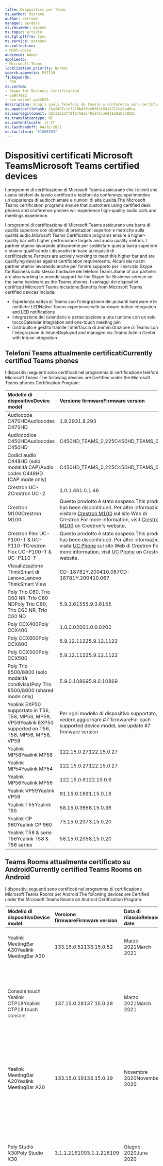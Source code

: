 ```yaml
---
title: Dispositivi per Teams
ms.author: dstrome
author: dstrome
manager: serdars
ms.reviewer: divank
ms.topic: article
ms.tgt.pltfrm: lync
ms.service: msteams
ms.collection:
- M365-voice
audience: Admin
appliesto:
- Microsoft Teams
localization_priority: Normal
search.appverid: MET150
f1.keywords:
- CSH
ms.custom:
- Skype for Business Certification
- dn947482
- seo-marvel-apr2020
description: Scopri quali telefoni da tavolo e conferenza sono certificati per Microsoft Teams per produrre i risultati migliori.
ms.openlocfilehash: 16e2487c1c7279b470e4938245513727ca2ad0ca
ms.sourcegitcommit: 50111653f72f6758a3491a4dc3e91160ab75022c
ms.translationtype: MT
ms.contentlocale: it-IT
ms.lasthandoff: 04/02/2021
ms.locfileid: "51506703"
---
```

# <a name="microsoft-teams-certified-devices"></a><span data-ttu-id="5ce24-103">Dispositivi certificati Microsoft Teams</span><span class="sxs-lookup"><span data-stu-id="5ce24-103">Microsoft Teams certified devices</span></span>

<span data-ttu-id="5ce24-104">I programmi di certificazione di Microsoft Teams assicurano che i clienti che usano telefoni da tavolo certificati e telefoni da conferenza sperimentino un'esperienza di audiochiamate e riunioni di alta qualità.</span><span class="sxs-lookup"><span data-stu-id="5ce24-104">The Microsoft Teams certification programs ensure that customers using certified desk phones and conference phones will experience high-quality audio calls and meetings experience.</span></span>

<span data-ttu-id="5ce24-105">I programmi di certificazione di Microsoft Teams assicurano una barra di qualità superiore con obiettivi di prestazioni superiori e metriche sulla qualità audio.</span><span class="sxs-lookup"><span data-stu-id="5ce24-105">Microsoft Teams Certification programs ensure a higher-quality bar with higher performance targets and audio quality metrics.</span></span> <span data-ttu-id="5ce24-106">I partner stanno lavorando attivamente per soddisfare questa barra superiore e stanno qualificando i dispositivi in base ai requisiti di certificazione.</span><span class="sxs-lookup"><span data-stu-id="5ce24-106">Partners are actively working to meet this higher bar and are qualifying devices against certification requirements.</span></span> <span data-ttu-id="5ce24-107">Alcuni dei nostri partner stanno lavorando anche per fornire supporto per il servizio Skype for Business sullo stesso hardware dei telefoni Teams.</span><span class="sxs-lookup"><span data-stu-id="5ce24-107">Some of our partners are also working to provide support for the Skype for Business service on the same hardware as the Teams phones.</span></span> <span data-ttu-id="5ce24-108">I vantaggi dei dispositivi certificati Microsoft Teams includono:</span><span class="sxs-lookup"><span data-stu-id="5ce24-108">Benefits from Microsoft Teams certified devices include:</span></span>

- <span data-ttu-id="5ce24-109">Esperienza nativa di Teams con l'integrazione dei pulsanti hardware e le notifiche LED</span><span class="sxs-lookup"><span data-stu-id="5ce24-109">Native Teams experience with hardware button integration and LED notifications</span></span>
- <span data-ttu-id="5ce24-110">Integrazione del calendario e partecipazione a una riunione con un solo tocco</span><span class="sxs-lookup"><span data-stu-id="5ce24-110">Calendar integration and one-touch meeting join</span></span>
- <span data-ttu-id="5ce24-111">Distribuito e gestito tramite l'interfaccia di amministrazione di Teams con l'integrazione di Intune</span><span class="sxs-lookup"><span data-stu-id="5ce24-111">Deployed and managed via Teams Admin Center with Intune integration</span></span>

## <a name="currently-certified-teams-phones"></a><span data-ttu-id="5ce24-112">Telefoni Teams attualmente certificati</span><span class="sxs-lookup"><span data-stu-id="5ce24-112">Currently certified Teams phones</span></span>

<span data-ttu-id="5ce24-113">I dispositivi seguenti sono certificati nel programma di certificazione telefoni Microsoft Teams:</span><span class="sxs-lookup"><span data-stu-id="5ce24-113">The following devices are Certified under the Microsoft Teams phones Certification Program:</span></span>

|<span data-ttu-id="5ce24-114">Modello di dispositivo</span><span class="sxs-lookup"><span data-stu-id="5ce24-114">Device model</span></span>                         | <span data-ttu-id="5ce24-115">Versione firmware</span><span class="sxs-lookup"><span data-stu-id="5ce24-115">Firmware version</span></span>                                                                                                                                                                                                                           | <span data-ttu-id="5ce24-116">Data di rilascio</span><span class="sxs-lookup"><span data-stu-id="5ce24-116">Release date</span></span>
|:---------------------------------------|:-------------------------------------------------------------------------------------------------------------------------------------------------------------------------------------------------------------------------------------------|:-----------------------------|
| <span data-ttu-id="5ce24-117">Audiocode C470HD</span><span class="sxs-lookup"><span data-stu-id="5ce24-117">Audiocodes C470HD</span></span>                      | <span data-ttu-id="5ce24-118">1.8.293</span><span class="sxs-lookup"><span data-stu-id="5ce24-118">1.8.293</span></span>                                                  | <span data-ttu-id="5ce24-119">Gennaio 2021</span><span class="sxs-lookup"><span data-stu-id="5ce24-119">January 2021</span></span>                 |
| <span data-ttu-id="5ce24-120">Audiocodice C450HD</span><span class="sxs-lookup"><span data-stu-id="5ce24-120">Audiocodes C450HD</span></span>                      | <span data-ttu-id="5ce24-121">C450HD_TEAMS_0,225</span><span class="sxs-lookup"><span data-stu-id="5ce24-121">C450HD_TEAMS_0.225</span></span>                                       | <span data-ttu-id="5ce24-122">Marzo 2019</span><span class="sxs-lookup"><span data-stu-id="5ce24-122">March 2019</span></span>                   |
| <span data-ttu-id="5ce24-123">Codici audio C448HD (solo modalità CAP)</span><span class="sxs-lookup"><span data-stu-id="5ce24-123">Audio codes C448HD (CAP mode only)</span></span>      | <span data-ttu-id="5ce24-124">C450HD_TEAMS_0,225</span><span class="sxs-lookup"><span data-stu-id="5ce24-124">C450HD_TEAMS_0.225</span></span>                                       | <span data-ttu-id="5ce24-125">Marzo 2019</span><span class="sxs-lookup"><span data-stu-id="5ce24-125">March 2019</span></span>                   |
|<span data-ttu-id="5ce24-126">Crestron UC-2</span><span class="sxs-lookup"><span data-stu-id="5ce24-126">Crestron UC-2</span></span>                           |<span data-ttu-id="5ce24-127">1.0.1.46</span><span class="sxs-lookup"><span data-stu-id="5ce24-127">1.0.1.46</span></span>                                                  | <span data-ttu-id="5ce24-128">Luglio 2020</span><span class="sxs-lookup"><span data-stu-id="5ce24-128">July 2020</span></span>                    |
| <span data-ttu-id="5ce24-129">Crestron M100</span><span class="sxs-lookup"><span data-stu-id="5ce24-129">Crestron M100</span></span>                          | <span data-ttu-id="5ce24-130">Questo prodotto è stato sospeso.</span><span class="sxs-lookup"><span data-stu-id="5ce24-130">This product has been discontinued.</span></span> <span data-ttu-id="5ce24-131">Per altre informazioni, visitare [Crestron M100](https://www.crestron.com/Products/Workspace-Solutions/Unified-Communications/Crestron-Flex-Tabletop-Conferencing-Systems/UC-M100-T) sul sito Web di Crestron.</span><span class="sxs-lookup"><span data-stu-id="5ce24-131">For more information, visit [Crestron M100](https://www.crestron.com/Products/Workspace-Solutions/Unified-Communications/Crestron-Flex-Tabletop-Conferencing-Systems/UC-M100-T) on Crestron's website.</span></span> | <span data-ttu-id="5ce24-132">Non più in produzione (11/5/2020)</span><span class="sxs-lookup"><span data-stu-id="5ce24-132">Discontinued (5/11/2020)</span></span> |
| <span data-ttu-id="5ce24-133">Crestron Flex UC-P100-T & UC-P110-T</span><span class="sxs-lookup"><span data-stu-id="5ce24-133">Crestron Flex UC-P100-T & UC-P110-T</span></span>    | <span data-ttu-id="5ce24-134">Questo prodotto è stato sospeso.</span><span class="sxs-lookup"><span data-stu-id="5ce24-134">This product has been discontinued.</span></span> <span data-ttu-id="5ce24-135">Per altre informazioni, visita [UC Phone](https://www.crestron.com/Products/Workspace-Solutions/Unified-Communications/Crestron-Flex-Accessories/UC-PHONE-T-PLUS) sul sito Web di Crestron.</span><span class="sxs-lookup"><span data-stu-id="5ce24-135">For more information, visit [UC Phone](https://www.crestron.com/Products/Workspace-Solutions/Unified-Communications/Crestron-Flex-Accessories/UC-PHONE-T-PLUS) on Crestron's website.</span></span>                  | <span data-ttu-id="5ce24-136">Non più in produzione (11/5/2020)</span><span class="sxs-lookup"><span data-stu-id="5ce24-136">Discontinued (5/11/2020)</span></span> |
| <span data-ttu-id="5ce24-137">Visualizzazione ThinkSmart di Lenovo</span><span class="sxs-lookup"><span data-stu-id="5ce24-137">Lenovo ThinkSmart View</span></span>                 | <span data-ttu-id="5ce24-138">CD-18781Y.200410.067</span><span class="sxs-lookup"><span data-stu-id="5ce24-138">CD-18781Y.200410.067</span></span>                                                                                                                                                                                                                       | <span data-ttu-id="5ce24-139">Aprile 2020</span><span class="sxs-lookup"><span data-stu-id="5ce24-139">April 2020</span></span>                   |
| <span data-ttu-id="5ce24-140">Poly Trio C60, Trio C60 NR, Trio C60 ND</span><span class="sxs-lookup"><span data-stu-id="5ce24-140">Poly Trio C60, Trio C60 NR, Trio C60 ND</span></span> | <span data-ttu-id="5ce24-141">5.9.3.6155</span><span class="sxs-lookup"><span data-stu-id="5ce24-141">5.9.3.6155</span></span>                                                                                                                                                                                                                                 | <span data-ttu-id="5ce24-142">Aprile 2020</span><span class="sxs-lookup"><span data-stu-id="5ce24-142">April 2020</span></span>                   |
| <span data-ttu-id="5ce24-143">Poly CCX400</span><span class="sxs-lookup"><span data-stu-id="5ce24-143">Poly CCX400</span></span>                            | <span data-ttu-id="5ce24-144">1.0.0.0200</span><span class="sxs-lookup"><span data-stu-id="5ce24-144">1.0.0.0200</span></span>                                                                                                                                                                                                                                 | <span data-ttu-id="5ce24-145">Gennaio 2020</span><span class="sxs-lookup"><span data-stu-id="5ce24-145">January 2020</span></span>                 |
| <span data-ttu-id="5ce24-146">Poly CCX600</span><span class="sxs-lookup"><span data-stu-id="5ce24-146">Poly CCX600</span></span>                            | <span data-ttu-id="5ce24-147">5.9.12.1122</span><span class="sxs-lookup"><span data-stu-id="5ce24-147">5.9.12.1122</span></span>                                                                                                                                                                                                                                | <span data-ttu-id="5ce24-148">Gennaio 2020</span><span class="sxs-lookup"><span data-stu-id="5ce24-148">January 2020</span></span>                 |
| <span data-ttu-id="5ce24-149">Poly CCX500</span><span class="sxs-lookup"><span data-stu-id="5ce24-149">Poly CCX500</span></span>                            | <span data-ttu-id="5ce24-150">5.9.12.1122</span><span class="sxs-lookup"><span data-stu-id="5ce24-150">5.9.12.1122</span></span>                                                                                                                                                                                                                                | <span data-ttu-id="5ce24-151">Dicembre 2019</span><span class="sxs-lookup"><span data-stu-id="5ce24-151">December 2019</span></span>                |
| <span data-ttu-id="5ce24-152">Poly Trio 8500/8800 (solo modalità condivisa)</span><span class="sxs-lookup"><span data-stu-id="5ce24-152">Poly Trio 8500/8800 (shared mode only)</span></span> | <span data-ttu-id="5ce24-153">5.9.0.10869</span><span class="sxs-lookup"><span data-stu-id="5ce24-153">5.9.0.10869</span></span>                                                                                                                                                                                                                                | <span data-ttu-id="5ce24-154">Giugno 2019</span><span class="sxs-lookup"><span data-stu-id="5ce24-154">June 2019</span></span>                    |
| <span data-ttu-id="5ce24-155">Yealink EXP50 supportato in T56, T58, MP56, MP58, VP59</span><span class="sxs-lookup"><span data-stu-id="5ce24-155">Yealink EXP50 supported on T56, T58, MP56, MP58, VP59</span></span>| <span data-ttu-id="5ce24-156">Per ogni modello di dispositivo supportato, vedere aggiornare #7 firmware</span><span class="sxs-lookup"><span data-stu-id="5ce24-156">For each supported device model, see update #7 firmware version</span></span> | <span data-ttu-id="5ce24-157">Gennaio 2021</span><span class="sxs-lookup"><span data-stu-id="5ce24-157">January 2021</span></span> |
| <span data-ttu-id="5ce24-158">Yealink MP58</span><span class="sxs-lookup"><span data-stu-id="5ce24-158">Yealink MP58</span></span> | <span data-ttu-id="5ce24-159">122.15.0.27</span><span class="sxs-lookup"><span data-stu-id="5ce24-159">122.15.0.27</span></span>| <span data-ttu-id="5ce24-160">Dicembre 2020</span><span class="sxs-lookup"><span data-stu-id="5ce24-160">December 2020</span></span> |
| <span data-ttu-id="5ce24-161">Yealink MP54</span><span class="sxs-lookup"><span data-stu-id="5ce24-161">Yealink MP54</span></span> | <span data-ttu-id="5ce24-162">122.15.0.27</span><span class="sxs-lookup"><span data-stu-id="5ce24-162">122.15.0.27</span></span>| <span data-ttu-id="5ce24-163">Novembre 2020</span><span class="sxs-lookup"><span data-stu-id="5ce24-163">November 2020</span></span> |
| <span data-ttu-id="5ce24-164">Yealink MP56</span><span class="sxs-lookup"><span data-stu-id="5ce24-164">Yealink MP56</span></span> | <span data-ttu-id="5ce24-165">122.15.0.6</span><span class="sxs-lookup"><span data-stu-id="5ce24-165">122.15.0.6</span></span> | <span data-ttu-id="5ce24-166">Marzo 2020</span><span class="sxs-lookup"><span data-stu-id="5ce24-166">March 2020</span></span>    |
| <span data-ttu-id="5ce24-167">Yealink VP59</span><span class="sxs-lookup"><span data-stu-id="5ce24-167">Yealink VP59</span></span> | <span data-ttu-id="5ce24-168">91.15.0.16</span><span class="sxs-lookup"><span data-stu-id="5ce24-168">91.15.0.16</span></span> | <span data-ttu-id="5ce24-169">Giugno 2019</span><span class="sxs-lookup"><span data-stu-id="5ce24-169">June 2019</span></span>     |
| <span data-ttu-id="5ce24-170">Yealink T55</span><span class="sxs-lookup"><span data-stu-id="5ce24-170">Yealink T55</span></span>  | <span data-ttu-id="5ce24-171">58.15.0.36</span><span class="sxs-lookup"><span data-stu-id="5ce24-171">58.15.0.36</span></span> | <span data-ttu-id="5ce24-172">Maggio 2019</span><span class="sxs-lookup"><span data-stu-id="5ce24-172">May 2019</span></span>      |
| <span data-ttu-id="5ce24-173">Yealink CP 960</span><span class="sxs-lookup"><span data-stu-id="5ce24-173">Yealink CP 960</span></span>| <span data-ttu-id="5ce24-174">73.15.0.20</span><span class="sxs-lookup"><span data-stu-id="5ce24-174">73.15.0.20</span></span> | <span data-ttu-id="5ce24-175">Dicembre 2018</span><span class="sxs-lookup"><span data-stu-id="5ce24-175">December 2018</span></span>|
| <span data-ttu-id="5ce24-176">Yealink T58 & serie T56</span><span class="sxs-lookup"><span data-stu-id="5ce24-176">Yealink T58 & T56 series</span></span> | <span data-ttu-id="5ce24-177">58.15.0.20</span><span class="sxs-lookup"><span data-stu-id="5ce24-177">58.15.0.20</span></span> | <span data-ttu-id="5ce24-178">Dicembre 2018</span><span class="sxs-lookup"><span data-stu-id="5ce24-178">December 2018</span></span> |

## <a name="currently-certified-teams-rooms-on-android"></a><span data-ttu-id="5ce24-179">Teams Rooms attualmente certificato su Android</span><span class="sxs-lookup"><span data-stu-id="5ce24-179">Currently certified Teams Rooms on Android</span></span>

<span data-ttu-id="5ce24-180">I dispositivi seguenti sono certificati nel programma di certificazione Microsoft Teams Rooms per Android:</span><span class="sxs-lookup"><span data-stu-id="5ce24-180">The following devices are Certified under the Microsoft Teams Rooms on Android Certification Program:</span></span>

| <span data-ttu-id="5ce24-181">Modello di dispositivo</span><span class="sxs-lookup"><span data-stu-id="5ce24-181">Device model</span></span> | <span data-ttu-id="5ce24-182">Versione firmware</span><span class="sxs-lookup"><span data-stu-id="5ce24-182">Firmware version</span></span> | <span data-ttu-id="5ce24-183">Data di rilascio</span><span class="sxs-lookup"><span data-stu-id="5ce24-183">Release date</span></span>  | <span data-ttu-id="5ce24-184">Dimensioni della sala</span><span class="sxs-lookup"><span data-stu-id="5ce24-184">Room size</span></span>                                        |
|:------------------------|:-----------------|:--------------|:----------------------------------------------------------|
| <span data-ttu-id="5ce24-185">Yealink MeetingBar A30</span><span class="sxs-lookup"><span data-stu-id="5ce24-185">Yealink MeetingBar A30</span></span>       | <span data-ttu-id="5ce24-186">133.15.0.52</span><span class="sxs-lookup"><span data-stu-id="5ce24-186">133.15.0.52</span></span>    | <span data-ttu-id="5ce24-187">Marzo 2021</span><span class="sxs-lookup"><span data-stu-id="5ce24-187">March 2021</span></span> | <span data-ttu-id="5ce24-188">Sala di medie dimensioni (4,5 m x 6m)</span><span class="sxs-lookup"><span data-stu-id="5ce24-188">Medium size room (4.5m x 6m)</span></span> |
| <span data-ttu-id="5ce24-189">Console touch Yealink CTP18</span><span class="sxs-lookup"><span data-stu-id="5ce24-189">Yealink CTP18 touch console</span></span>  | <span data-ttu-id="5ce24-190">137.15.0.28</span><span class="sxs-lookup"><span data-stu-id="5ce24-190">137.15.0.28</span></span>    | <span data-ttu-id="5ce24-191">Marzo 2021</span><span class="sxs-lookup"><span data-stu-id="5ce24-191">March 2021</span></span> | <span data-ttu-id="5ce24-192">Compatibile con Yealink MeetingBar A20 e Yealink MeetingBar A30</span><span class="sxs-lookup"><span data-stu-id="5ce24-192">Compatible with Yealink MeetingBar A20 and Yealink MeetingBar A30</span></span> |
| <span data-ttu-id="5ce24-193">Yealink MeetingBar A20</span><span class="sxs-lookup"><span data-stu-id="5ce24-193">Yealink MeetingBar A20</span></span>  | <span data-ttu-id="5ce24-194">133.15.0.19</span><span class="sxs-lookup"><span data-stu-id="5ce24-194">133.15.0.19</span></span>      | <span data-ttu-id="5ce24-195">Novembre 2020</span><span class="sxs-lookup"><span data-stu-id="5ce24-195">November 2020</span></span> | <span data-ttu-id="5ce24-196">Focus room(3m x 3m)</span><span class="sxs-lookup"><span data-stu-id="5ce24-196">Focus room(3m x 3m)</span></span> </br> <span data-ttu-id="5ce24-197">Sala riunioni di piccole dimensioni(4,5 m x 4,5 m)</span><span class="sxs-lookup"><span data-stu-id="5ce24-197">Small meeting room(4.5m x 4.5m)</span></span> |
| <span data-ttu-id="5ce24-198">Poly Studio X30</span><span class="sxs-lookup"><span data-stu-id="5ce24-198">Poly Studio X30</span></span>         | <span data-ttu-id="5ce24-199">3.1.1.216109</span><span class="sxs-lookup"><span data-stu-id="5ce24-199">3.1.1.216109</span></span>     | <span data-ttu-id="5ce24-200">Giugno 2020</span><span class="sxs-lookup"><span data-stu-id="5ce24-200">June 2020</span></span>     | <span data-ttu-id="5ce24-201">Focus room(3m x 3m)</span><span class="sxs-lookup"><span data-stu-id="5ce24-201">Focus room(3m x 3m)</span></span> </br> <span data-ttu-id="5ce24-202">Sala riunioni di piccole dimensioni(4,5 m x 4,5 m)</span><span class="sxs-lookup"><span data-stu-id="5ce24-202">Small meeting room(4.5m x 4.5m)</span></span> |
| <span data-ttu-id="5ce24-203">Poly Studio X50</span><span class="sxs-lookup"><span data-stu-id="5ce24-203">Poly Studio X50</span></span>         | <span data-ttu-id="5ce24-204">3.1.1.216109</span><span class="sxs-lookup"><span data-stu-id="5ce24-204">3.1.1.216109</span></span>     | <span data-ttu-id="5ce24-205">Giugno 2020</span><span class="sxs-lookup"><span data-stu-id="5ce24-205">June 2020</span></span>     | <span data-ttu-id="5ce24-206">Focus room(3m x 3m)</span><span class="sxs-lookup"><span data-stu-id="5ce24-206">Focus room(3m x 3m)</span></span> </br> <span data-ttu-id="5ce24-207">Sala riunioni di piccole dimensioni(4,5 m x 4,5 m)</span><span class="sxs-lookup"><span data-stu-id="5ce24-207">Small meeting room(4.5m x 4.5m)</span></span> |
| <span data-ttu-id="5ce24-208">Poly TC8</span><span class="sxs-lookup"><span data-stu-id="5ce24-208">Poly TC8</span></span>                | <span data-ttu-id="5ce24-209">3.3.2.210441</span><span class="sxs-lookup"><span data-stu-id="5ce24-209">3.3.2.210441</span></span>     | <span data-ttu-id="5ce24-210">Marzo 2021</span><span class="sxs-lookup"><span data-stu-id="5ce24-210">March 2021</span></span>    | <span data-ttu-id="5ce24-211">Compatibile con Poly Studio X30 e Poly Studio X50</span><span class="sxs-lookup"><span data-stu-id="5ce24-211">Compatible with Poly Studio X30 and Poly Studio X50</span></span> |
| <span data-ttu-id="5ce24-212">Yealink VC210</span><span class="sxs-lookup"><span data-stu-id="5ce24-212">Yealink VC210</span></span>           | <span data-ttu-id="5ce24-213">118.15.0.14</span><span class="sxs-lookup"><span data-stu-id="5ce24-213">118.15.0.14</span></span>      | <span data-ttu-id="5ce24-214">Febbraio 2020</span><span class="sxs-lookup"><span data-stu-id="5ce24-214">February 2020</span></span> | <span data-ttu-id="5ce24-215">Focus room(3m x 3m)</span><span class="sxs-lookup"><span data-stu-id="5ce24-215">Focus room(3m x 3m)</span></span> </br> <span data-ttu-id="5ce24-216">Sala riunioni di piccole dimensioni(4,5 m x 4,5 m)</span><span class="sxs-lookup"><span data-stu-id="5ce24-216">Small meeting room(4.5m x 4.5m)</span></span> |

## <a name="currently-certified-teams-displays"></a><span data-ttu-id="5ce24-217">Schermi di Teams attualmente certificati</span><span class="sxs-lookup"><span data-stu-id="5ce24-217">Currently certified Teams Displays</span></span>

<span data-ttu-id="5ce24-218">I dispositivi seguenti sono certificati nel programma di certificazione Microsoft Teams Displays Android:</span><span class="sxs-lookup"><span data-stu-id="5ce24-218">The following devices are Certified under the Microsoft Teams Displays Android Certification Program:</span></span>

| <span data-ttu-id="5ce24-219">Modello di dispositivo</span><span class="sxs-lookup"><span data-stu-id="5ce24-219">Device model</span></span> | <span data-ttu-id="5ce24-220">Versione firmware</span><span class="sxs-lookup"><span data-stu-id="5ce24-220">Firmware version</span></span> | <span data-ttu-id="5ce24-221">Data di rilascio</span><span class="sxs-lookup"><span data-stu-id="5ce24-221">Release date</span></span>  |
|:------------------------|:-----------------|:--------------|
|<span data-ttu-id="5ce24-222">Visualizzazione ThinkSmart di Lenovo</span><span class="sxs-lookup"><span data-stu-id="5ce24-222">Lenovo ThinkSmart View</span></span>|<span data-ttu-id="5ce24-223">CD-18781Y.201006.099</span><span class="sxs-lookup"><span data-stu-id="5ce24-223">CD-18781Y.201006.099</span></span>|<span data-ttu-id="5ce24-224">Ottobre 2020</span><span class="sxs-lookup"><span data-stu-id="5ce24-224">October 2020</span></span> |

## <a name="currently-certified-teams-panels"></a><span data-ttu-id="5ce24-225">Pannelli di Teams attualmente certificati</span><span class="sxs-lookup"><span data-stu-id="5ce24-225">Currently certified Teams panels</span></span>
<span data-ttu-id="5ce24-226">I dispositivi seguenti sono certificati nel programma di certificazione dei pannelli di Microsoft Teams:</span><span class="sxs-lookup"><span data-stu-id="5ce24-226">The following devices are Certified under the Microsoft Teams panels Certification Program:</span></span>

| <span data-ttu-id="5ce24-227">Modello di dispositivo</span><span class="sxs-lookup"><span data-stu-id="5ce24-227">Device model</span></span>| <span data-ttu-id="5ce24-228">Versione firmware</span><span class="sxs-lookup"><span data-stu-id="5ce24-228">Firmware version</span></span> | <span data-ttu-id="5ce24-229">Data di rilascio</span><span class="sxs-lookup"><span data-stu-id="5ce24-229">Release date</span></span>  |                                         
|:------------------------|:-----------------|:--------------|
|<span data-ttu-id="5ce24-230">Crestron TSS-770</span><span class="sxs-lookup"><span data-stu-id="5ce24-230">Crestron TSS-770</span></span> | <span data-ttu-id="5ce24-231">1.003.0082</span><span class="sxs-lookup"><span data-stu-id="5ce24-231">1.003.0082</span></span> |<span data-ttu-id="5ce24-232">Febbraio 2021</span><span class="sxs-lookup"><span data-stu-id="5ce24-232">February 2021</span></span> |
|<span data-ttu-id="5ce24-233">Crestron TSS-1070</span><span class="sxs-lookup"><span data-stu-id="5ce24-233">Crestron TSS-1070</span></span> | <span data-ttu-id="5ce24-234">1.003.0082</span><span class="sxs-lookup"><span data-stu-id="5ce24-234">1.003.0082</span></span> |<span data-ttu-id="5ce24-235">Febbraio 2021</span><span class="sxs-lookup"><span data-stu-id="5ce24-235">February 2021</span></span> |

### <a name="product-release-information-for-teams-phones"></a><span data-ttu-id="5ce24-236">Informazioni sulla versione del prodotto per i telefoni Teams</span><span class="sxs-lookup"><span data-stu-id="5ce24-236">Product release information for Teams phones</span></span>

<span data-ttu-id="5ce24-237">Di seguito sono riportate le versioni più recenti dell'app per telefono e del firmware di Teams.</span><span class="sxs-lookup"><span data-stu-id="5ce24-237">The following are the latest Teams phone app and firmware versions.</span></span>

#### <a name="app-versions"></a><span data-ttu-id="5ce24-238">Versioni delle app</span><span class="sxs-lookup"><span data-stu-id="5ce24-238">App versions</span></span>

| <span data-ttu-id="5ce24-239">Rilascio del prodotto</span><span class="sxs-lookup"><span data-stu-id="5ce24-239">Product release</span></span> | <span data-ttu-id="5ce24-240">Data di rilascio</span><span class="sxs-lookup"><span data-stu-id="5ce24-240">Release date</span></span>  | <span data-ttu-id="5ce24-241">Versione dell'app Microsoft Teams</span><span class="sxs-lookup"><span data-stu-id="5ce24-241">Microsoft Teams app version</span></span> | <span data-ttu-id="5ce24-242">Versione del portale aziendale</span><span class="sxs-lookup"><span data-stu-id="5ce24-242">Company Portal version</span></span> | <span data-ttu-id="5ce24-243">Versione dell'agente di amministrazione</span><span class="sxs-lookup"><span data-stu-id="5ce24-243">Admin Agent version</span></span> |
|:----------------|:--------------|:----------------------------|:-----------------------|:--------------------|
| <span data-ttu-id="5ce24-244">Aggiornamento 2021 #1</span><span class="sxs-lookup"><span data-stu-id="5ce24-244">2021 Update #1</span></span>  | <span data-ttu-id="5ce24-245">26 marzo 2021</span><span class="sxs-lookup"><span data-stu-id="5ce24-245">March 26, 2021</span></span>  |<span data-ttu-id="5ce24-246">1449/1.0.94.2021022403</span><span class="sxs-lookup"><span data-stu-id="5ce24-246">1449/1.0.94.2021022403</span></span> |  <span data-ttu-id="5ce24-247">5.0.5045.0</span><span class="sxs-lookup"><span data-stu-id="5ce24-247">5.0.5045.0</span></span> |  <span data-ttu-id="5ce24-248">1.0.0.202101280722.product (253)</span><span class="sxs-lookup"><span data-stu-id="5ce24-248">1.0.0.202101280722.product (253)</span></span> |
| <span data-ttu-id="5ce24-249">Aggiornamento 2020 #7</span><span class="sxs-lookup"><span data-stu-id="5ce24-249">2020 Update #7</span></span>  | <span data-ttu-id="5ce24-250">8 dicembre 2020</span><span class="sxs-lookup"><span data-stu-id="5ce24-250">December 8, 2020</span></span>  |<span data-ttu-id="5ce24-251">1449/1.0.94.2020111101</span><span class="sxs-lookup"><span data-stu-id="5ce24-251">1449/1.0.94.2020111101</span></span> | <span data-ttu-id="5ce24-252">5.0.4927.0</span><span class="sxs-lookup"><span data-stu-id="5ce24-252">5.0.4927.0</span></span>            | <span data-ttu-id="5ce24-253">1.0.0.202010121132.product (223)</span><span class="sxs-lookup"><span data-stu-id="5ce24-253">1.0.0.202010121132.product (223)</span></span> |
| <span data-ttu-id="5ce24-254">Aggiornamento 2020 #6</span><span class="sxs-lookup"><span data-stu-id="5ce24-254">2020 Update #6</span></span>  | <span data-ttu-id="5ce24-255">12 ottobre 2020</span><span class="sxs-lookup"><span data-stu-id="5ce24-255">October 12, 2020</span></span>  |<span data-ttu-id="5ce24-256">1449/1.0.94.2020091801</span><span class="sxs-lookup"><span data-stu-id="5ce24-256">1449/1.0.94.2020091801</span></span>     | <span data-ttu-id="5ce24-257">5.0.4912.0</span><span class="sxs-lookup"><span data-stu-id="5ce24-257">5.0.4912.0</span></span>             | <span data-ttu-id="5ce24-258">1.0.0.202006290446.product(216)</span><span class="sxs-lookup"><span data-stu-id="5ce24-258">1.0.0.202006290446.product(216)</span></span> |
| <span data-ttu-id="5ce24-259">Aggiornamento 2020 #5</span><span class="sxs-lookup"><span data-stu-id="5ce24-259">2020 Update #5</span></span>  | <span data-ttu-id="5ce24-260">31 agosto 2020</span><span class="sxs-lookup"><span data-stu-id="5ce24-260">August 31, 2020</span></span> | <span data-ttu-id="5ce24-261">1449/1.0.94.2020071702</span><span class="sxs-lookup"><span data-stu-id="5ce24-261">1449/1.0.94.2020071702</span></span>    | <span data-ttu-id="5ce24-262">5.0.4867.0</span><span class="sxs-lookup"><span data-stu-id="5ce24-262">5.0.4867.0</span></span>             | <span data-ttu-id="5ce24-263">1.0.0.202006290446.product(216)</span><span class="sxs-lookup"><span data-stu-id="5ce24-263">1.0.0.202006290446.product(216)</span></span> |
| <span data-ttu-id="5ce24-264">Aggiornamento 2020 #4</span><span class="sxs-lookup"><span data-stu-id="5ce24-264">2020 Update #4</span></span>  | <span data-ttu-id="5ce24-265">30 giugno 2020</span><span class="sxs-lookup"><span data-stu-id="5ce24-265">June 30, 2020</span></span> | <span data-ttu-id="5ce24-266">1449/1.0.94.2020051601</span><span class="sxs-lookup"><span data-stu-id="5ce24-266">1449/1.0.94.2020051601</span></span>      | <span data-ttu-id="5ce24-267">5.0.4771.0</span><span class="sxs-lookup"><span data-stu-id="5ce24-267">5.0.4771.0</span></span>             | <span data-ttu-id="5ce24-268">1.0.0.202005060552</span><span class="sxs-lookup"><span data-stu-id="5ce24-268">1.0.0.202005060552</span></span>  |
| <span data-ttu-id="5ce24-269">Aggiornamento 2020 #3</span><span class="sxs-lookup"><span data-stu-id="5ce24-269">2020 Update #3</span></span>  | <span data-ttu-id="5ce24-270">13 maggio 2020</span><span class="sxs-lookup"><span data-stu-id="5ce24-270">May 13, 2020</span></span>  | <span data-ttu-id="5ce24-271">1449/1.0.94.2020040801</span><span class="sxs-lookup"><span data-stu-id="5ce24-271">1449/1.0.94.2020040801</span></span>      | <span data-ttu-id="5ce24-272">5.0.4715.0</span><span class="sxs-lookup"><span data-stu-id="5ce24-272">5.0.4715.0</span></span>             | <span data-ttu-id="5ce24-273">1.210</span><span class="sxs-lookup"><span data-stu-id="5ce24-273">1.210</span></span>               |

#### <a name="firmware-versions"></a><span data-ttu-id="5ce24-274">Versioni firmware</span><span class="sxs-lookup"><span data-stu-id="5ce24-274">Firmware versions</span></span>

<span data-ttu-id="5ce24-275">Quando si installa una nuova versione del firmware nel dispositivo, è possibile determinare le versioni installate corrispondenti dell'app Microsoft Teams, del portale aziendale e dell'agente di amministrazione.</span><span class="sxs-lookup"><span data-stu-id="5ce24-275">When you install a new firmware version on your device, you can determine the corresponding installed versions of the Microsoft Teams app, Company Portal, and Admin Agent.</span></span> <span data-ttu-id="5ce24-276">Trovare la versione del prodotto nella **colonna Rilascio** prodotto incluso e quindi cercare il rilascio del prodotto nella tabella delle versioni **delle app** precedente.</span><span class="sxs-lookup"><span data-stu-id="5ce24-276">Find the product release in the **Included product release** column, and then look up the product release in the preceding **App versions** table.</span></span>

| <span data-ttu-id="5ce24-277">Modello di dispositivo</span><span class="sxs-lookup"><span data-stu-id="5ce24-277">Device model</span></span>        | <span data-ttu-id="5ce24-278">Versione firmware</span><span class="sxs-lookup"><span data-stu-id="5ce24-278">Firmware version</span></span>     | <span data-ttu-id="5ce24-279">Rilascio del prodotto incluso</span><span class="sxs-lookup"><span data-stu-id="5ce24-279">Included product release</span></span>  |
|:--------------------|:---------------------|:-------------------------|
| <span data-ttu-id="5ce24-280">YL T55/T56/T58</span><span class="sxs-lookup"><span data-stu-id="5ce24-280">YL T55/T56/T58</span></span>   | <span data-ttu-id="5ce24-281">58.15.0.124</span><span class="sxs-lookup"><span data-stu-id="5ce24-281">58.15.0.124</span></span>  | <span data-ttu-id="5ce24-282">Aggiornamento 2021 #1</span><span class="sxs-lookup"><span data-stu-id="5ce24-282">2021 Update #1</span></span> |
| <span data-ttu-id="5ce24-283">YL VP59</span><span class="sxs-lookup"><span data-stu-id="5ce24-283">YL VP59</span></span>   | <span data-ttu-id="5ce24-284">91.15.0.58</span><span class="sxs-lookup"><span data-stu-id="5ce24-284">91.15.0.58</span></span>  | <span data-ttu-id="5ce24-285">Aggiornamento 2021 #1</span><span class="sxs-lookup"><span data-stu-id="5ce24-285">2021 Update #1</span></span> |
| <span data-ttu-id="5ce24-286">YL CP960</span><span class="sxs-lookup"><span data-stu-id="5ce24-286">YL CP960</span></span>  |<span data-ttu-id="5ce24-287">73.15.0.117</span><span class="sxs-lookup"><span data-stu-id="5ce24-287">73.15.0.117</span></span>  | <span data-ttu-id="5ce24-288">Aggiornamento 2021 #1</span><span class="sxs-lookup"><span data-stu-id="5ce24-288">2021 Update #1</span></span> |
| <span data-ttu-id="5ce24-289">YL MP56/MP54/MP58</span><span class="sxs-lookup"><span data-stu-id="5ce24-289">YL MP56/MP54/MP58</span></span>  |<span data-ttu-id="5ce24-290">122.15.0.36</span><span class="sxs-lookup"><span data-stu-id="5ce24-290">122.15.0.36</span></span>  | <span data-ttu-id="5ce24-291">Aggiornamento 2021 #1</span><span class="sxs-lookup"><span data-stu-id="5ce24-291">2021 Update #1</span></span> |
| <span data-ttu-id="5ce24-292">Crestron UC-2</span><span class="sxs-lookup"><span data-stu-id="5ce24-292">Crestron UC-2</span></span>  |<span data-ttu-id="5ce24-293">1.0.3.52</span><span class="sxs-lookup"><span data-stu-id="5ce24-293">1.0.3.52</span></span> | <span data-ttu-id="5ce24-294">Aggiornamento 2021 #1</span><span class="sxs-lookup"><span data-stu-id="5ce24-294">2021 Update #1</span></span> |
| <span data-ttu-id="5ce24-295">AudioCodes C448HD</span><span class="sxs-lookup"><span data-stu-id="5ce24-295">AudioCodes C448HD</span></span>   | <span data-ttu-id="5ce24-296">C450HD_TEAMS_1.8.288</span><span class="sxs-lookup"><span data-stu-id="5ce24-296">C450HD_TEAMS_1.8.288</span></span>  | <span data-ttu-id="5ce24-297">Aggiornamento 2020 #7</span><span class="sxs-lookup"><span data-stu-id="5ce24-297">2020 Update #7</span></span>           |
| <span data-ttu-id="5ce24-298">AudioCodes C450HD</span><span class="sxs-lookup"><span data-stu-id="5ce24-298">AudioCodes C450HD</span></span>   | <span data-ttu-id="5ce24-299">C450HD_TEAMS_1.8.288</span><span class="sxs-lookup"><span data-stu-id="5ce24-299">C450HD_TEAMS_1.8.288</span></span>  | <span data-ttu-id="5ce24-300">Aggiornamento 2020 #7</span><span class="sxs-lookup"><span data-stu-id="5ce24-300">2020 Update #7</span></span>           |
| <span data-ttu-id="5ce24-301">Crestron UC-2</span><span class="sxs-lookup"><span data-stu-id="5ce24-301">Crestron UC-2</span></span>       | <span data-ttu-id="5ce24-302">1.0.2.53</span><span class="sxs-lookup"><span data-stu-id="5ce24-302">1.0.2.53</span></span>              | <span data-ttu-id="5ce24-303">Aggiornamento 2020 #7</span><span class="sxs-lookup"><span data-stu-id="5ce24-303">2020 Update #7</span></span>            |
| <span data-ttu-id="5ce24-304">Visualizzazione ThinkSmart di Lenovo</span><span class="sxs-lookup"><span data-stu-id="5ce24-304">Lenovo ThinkSmart View</span></span>|<span data-ttu-id="5ce24-305">CD-18781Y.200922.098</span><span class="sxs-lookup"><span data-stu-id="5ce24-305">CD-18781Y.200922.098</span></span> | <span data-ttu-id="5ce24-306">Aggiornamento 2020 #6</span><span class="sxs-lookup"><span data-stu-id="5ce24-306">2020 Update #6</span></span>           |
| <span data-ttu-id="5ce24-307">Poly CCX400</span><span class="sxs-lookup"><span data-stu-id="5ce24-307">Poly CCX400</span></span>         | <span data-ttu-id="5ce24-308">6.2.23.0202</span><span class="sxs-lookup"><span data-stu-id="5ce24-308">6.2.23.0202</span></span>       | <span data-ttu-id="5ce24-309">Aggiornamento 2020 #7</span><span class="sxs-lookup"><span data-stu-id="5ce24-309">2020 Update #7</span></span>           |
| <span data-ttu-id="5ce24-310">Poly CCX500/CCX600</span><span class="sxs-lookup"><span data-stu-id="5ce24-310">Poly CCX500/CCX600</span></span>  | <span data-ttu-id="5ce24-311">6.2.23.0202</span><span class="sxs-lookup"><span data-stu-id="5ce24-311">6.2.23.0202</span></span>         | <span data-ttu-id="5ce24-312">Aggiornamento 2020 #7</span><span class="sxs-lookup"><span data-stu-id="5ce24-312">2020 Update #7</span></span>          |
| <span data-ttu-id="5ce24-313">Poly Trio C60</span><span class="sxs-lookup"><span data-stu-id="5ce24-313">Poly Trio C60</span></span>       | <span data-ttu-id="5ce24-314">6.2.23.0202</span><span class="sxs-lookup"><span data-stu-id="5ce24-314">6.2.23.0202</span></span>          | <span data-ttu-id="5ce24-315">Aggiornamento 2020 #7</span><span class="sxs-lookup"><span data-stu-id="5ce24-315">2020 Update #7</span></span>          |
| <span data-ttu-id="5ce24-316">Yealink T55/T56/T58</span><span class="sxs-lookup"><span data-stu-id="5ce24-316">Yealink T55/T56/T58</span></span> | <span data-ttu-id="5ce24-317">58.15.0.122</span><span class="sxs-lookup"><span data-stu-id="5ce24-317">58.15.0.122</span></span>       | <span data-ttu-id="5ce24-318">Aggiornamento 2020 #7</span><span class="sxs-lookup"><span data-stu-id="5ce24-318">2020 Update #7</span></span>           |
| <span data-ttu-id="5ce24-319">Yealink MP56</span><span class="sxs-lookup"><span data-stu-id="5ce24-319">Yealink MP56</span></span>        | <span data-ttu-id="5ce24-320">122.15.0.33</span><span class="sxs-lookup"><span data-stu-id="5ce24-320">122.15.0.33</span></span>         | <span data-ttu-id="5ce24-321">Aggiornamento 2020 #7</span><span class="sxs-lookup"><span data-stu-id="5ce24-321">2020 Update #7</span></span>           |
| <span data-ttu-id="5ce24-322">Yealink VP59</span><span class="sxs-lookup"><span data-stu-id="5ce24-322">Yealink VP59</span></span>        | <span data-ttu-id="5ce24-323">91.15.0.54</span><span class="sxs-lookup"><span data-stu-id="5ce24-323">91.15.0.54</span></span>         | <span data-ttu-id="5ce24-324">Aggiornamento 2020 #7</span><span class="sxs-lookup"><span data-stu-id="5ce24-324">2020 Update #7</span></span>           |
| <span data-ttu-id="5ce24-325">Yealink CP960</span><span class="sxs-lookup"><span data-stu-id="5ce24-325">Yealink CP960</span></span>       | <span data-ttu-id="5ce24-326">73.15.0.115</span><span class="sxs-lookup"><span data-stu-id="5ce24-326">73.15.0.115</span></span>      | <span data-ttu-id="5ce24-327">Aggiornamento 2020 #7</span><span class="sxs-lookup"><span data-stu-id="5ce24-327">2020 Update #7</span></span>           |

<span data-ttu-id="5ce24-328">Per informazioni sulle funzionalità supportate da questi dispositivi, vedere Set di funzionalità per i telefoni di [Microsoft Teams.](phones-for-teams.md)</span><span class="sxs-lookup"><span data-stu-id="5ce24-328">See [Microsoft Teams phones feature set](phones-for-teams.md) for information on features supported by these devices.</span></span>

<span data-ttu-id="5ce24-329">Vedere [Visualizzazione di Microsoft Teams](teams-displays.md).</span><span class="sxs-lookup"><span data-stu-id="5ce24-329">See [Microsoft Teams displays](teams-displays.md).</span></span>

### <a name="product-release-information-for-teams-rooms-on-android"></a><span data-ttu-id="5ce24-330">Informazioni sulla versione del prodotto per Teams Rooms su Android</span><span class="sxs-lookup"><span data-stu-id="5ce24-330">Product release information for Teams Rooms on Android</span></span>

<span data-ttu-id="5ce24-331">Di seguito sono riportate le versioni più recenti di Teams Rooms per l'app Android e il firmware.</span><span class="sxs-lookup"><span data-stu-id="5ce24-331">The following are the latest Teams Rooms on Android app and firmware versions.</span></span>

#### <a name="app-versions"></a><span data-ttu-id="5ce24-332">Versioni delle app</span><span class="sxs-lookup"><span data-stu-id="5ce24-332">App versions</span></span>

| <span data-ttu-id="5ce24-333">Rilascio del prodotto</span><span class="sxs-lookup"><span data-stu-id="5ce24-333">Product release</span></span>| <span data-ttu-id="5ce24-334">Data di rilascio</span><span class="sxs-lookup"><span data-stu-id="5ce24-334">Release date</span></span> | <span data-ttu-id="5ce24-335">Versione dell'app Microsoft Teams</span><span class="sxs-lookup"><span data-stu-id="5ce24-335">Microsoft Teams app version</span></span> | <span data-ttu-id="5ce24-336">Versione del portale aziendale</span><span class="sxs-lookup"><span data-stu-id="5ce24-336">Company Portal version</span></span> | <span data-ttu-id="5ce24-337">Versione dell'agente di amministrazione</span><span class="sxs-lookup"><span data-stu-id="5ce24-337">Admin Agent version</span></span> |
|:----------------|:-------------|:----------------------------|:-----------------------|:--------------------|
| <span data-ttu-id="5ce24-338">Aggiornamento 2020 #3</span><span class="sxs-lookup"><span data-stu-id="5ce24-338">2020 Update #3</span></span>  |<span data-ttu-id="5ce24-339">24 novembre 2020</span><span class="sxs-lookup"><span data-stu-id="5ce24-339">November 24, 2020</span></span>  |<span data-ttu-id="5ce24-340">1449/1.0.94.2020102101</span><span class="sxs-lookup"><span data-stu-id="5ce24-340">1449/1.0.94.2020102101</span></span>  |<span data-ttu-id="5ce24-341">5.0.4927.0</span><span class="sxs-lookup"><span data-stu-id="5ce24-341">5.0.4927.0</span></span>     |<span data-ttu-id="5ce24-342">1.0.0.202006290446.product version code: 216</span><span class="sxs-lookup"><span data-stu-id="5ce24-342">1.0.0.202006290446.product version code: 216</span></span> |
| <span data-ttu-id="5ce24-343">Aggiornamento 2020 #2</span><span class="sxs-lookup"><span data-stu-id="5ce24-343">2020 Update #2</span></span>  | <span data-ttu-id="5ce24-344">24 agosto 2020</span><span class="sxs-lookup"><span data-stu-id="5ce24-344">August 24, 2020</span></span>| <span data-ttu-id="5ce24-345">1449/1.0.94.2020062501</span><span class="sxs-lookup"><span data-stu-id="5ce24-345">1449/1.0.94.2020062501</span></span>    | <span data-ttu-id="5ce24-346">5.0.4771.0</span><span class="sxs-lookup"><span data-stu-id="5ce24-346">5.0.4771.0</span></span>    | <span data-ttu-id="5ce24-347">1.0.0.202005060552.product version code: 212</span><span class="sxs-lookup"><span data-stu-id="5ce24-347">1.0.0.202005060552.product version code: 212</span></span>|
| <span data-ttu-id="5ce24-348">Aggiornamento 2020 #1</span><span class="sxs-lookup"><span data-stu-id="5ce24-348">2020 Update #1</span></span>  | <span data-ttu-id="5ce24-349">13 maggio 2020</span><span class="sxs-lookup"><span data-stu-id="5ce24-349">May 13, 2020</span></span> | <span data-ttu-id="5ce24-350">.040901</span><span class="sxs-lookup"><span data-stu-id="5ce24-350">.040901</span></span>                     | <span data-ttu-id="5ce24-351">.4715</span><span class="sxs-lookup"><span data-stu-id="5ce24-351">.4715</span></span>                  | <span data-ttu-id="5ce24-352">.210</span><span class="sxs-lookup"><span data-stu-id="5ce24-352">.210</span></span>                |

#### <a name="firmware-versions"></a><span data-ttu-id="5ce24-353">Versioni firmware</span><span class="sxs-lookup"><span data-stu-id="5ce24-353">Firmware versions</span></span>

<span data-ttu-id="5ce24-354">Quando si installa una nuova versione del firmware nel dispositivo, è possibile determinare le versioni corrispondenti dell'app  Microsoft Teams, del portale aziendale e dell'agente di amministrazione, installate individuando il rilascio del prodotto nella colonna Rilascio prodotto incluso.</span><span class="sxs-lookup"><span data-stu-id="5ce24-354">When you install a new firmware version on your device, you can determine the corresponding Microsoft Teams app, Company Portal, and Admin Agent, versions that are installed by finding the product release in the **Included product release** column.</span></span> <span data-ttu-id="5ce24-355">Cercare quindi la versione del prodotto nella **tabella versioni delle app** riportata sopra.</span><span class="sxs-lookup"><span data-stu-id="5ce24-355">Then look up the product release in the **App versions** table above.</span></span>

| <span data-ttu-id="5ce24-356">Modello di dispositivo</span><span class="sxs-lookup"><span data-stu-id="5ce24-356">Device model</span></span>  | <span data-ttu-id="5ce24-357">Versione firmware</span><span class="sxs-lookup"><span data-stu-id="5ce24-357">Firmware version</span></span> | <span data-ttu-id="5ce24-358">Rilascio del prodotto incluso</span><span class="sxs-lookup"><span data-stu-id="5ce24-358">Included product release</span></span> |
|:--------------|:-----------------|:-------------------------|
| <span data-ttu-id="5ce24-359">Yealink VC210 + CP900</span><span class="sxs-lookup"><span data-stu-id="5ce24-359">Yealink VC210 + CP900</span></span> | <span data-ttu-id="5ce24-360">118.15.0.42</span><span class="sxs-lookup"><span data-stu-id="5ce24-360">118.15.0.42</span></span>     | <span data-ttu-id="5ce24-361">Aggiornamento 2020 #3</span><span class="sxs-lookup"><span data-stu-id="5ce24-361">2020 Update #3</span></span>    |
| <span data-ttu-id="5ce24-362">Poly Studio X30</span><span class="sxs-lookup"><span data-stu-id="5ce24-362">Poly Studio X30</span></span> | <span data-ttu-id="5ce24-363">3.2.3.280012</span><span class="sxs-lookup"><span data-stu-id="5ce24-363">3.2.3.280012</span></span>          | <span data-ttu-id="5ce24-364">Aggiornamento 2020 #3</span><span class="sxs-lookup"><span data-stu-id="5ce24-364">2020 Update #3</span></span>    |
| <span data-ttu-id="5ce24-365">Poly Studio X50</span><span class="sxs-lookup"><span data-stu-id="5ce24-365">Poly Studio X50</span></span> | <span data-ttu-id="5ce24-366">3.2.3.280012</span><span class="sxs-lookup"><span data-stu-id="5ce24-366">3.2.3.280012</span></span>          | <span data-ttu-id="5ce24-367">Aggiornamento 2020 #3</span><span class="sxs-lookup"><span data-stu-id="5ce24-367">2020 Update #3</span></span>    |

### <a name="product-release-information-for-teams-displays"></a><span data-ttu-id="5ce24-368">Informazioni sulla versione del prodotto per Teams Displays</span><span class="sxs-lookup"><span data-stu-id="5ce24-368">Product release information for Teams Displays</span></span>

<span data-ttu-id="5ce24-369">Di seguito sono riportate le versioni più recenti dell'app Microsoft Teams Displays e del firmware.</span><span class="sxs-lookup"><span data-stu-id="5ce24-369">The following are the latest Microsoft Teams Displays app and firmware versions.</span></span>

#### <a name="app-versions"></a><span data-ttu-id="5ce24-370">Versioni delle app</span><span class="sxs-lookup"><span data-stu-id="5ce24-370">App versions</span></span>

|<span data-ttu-id="5ce24-371">Rilascio del prodotto</span><span class="sxs-lookup"><span data-stu-id="5ce24-371">Product release</span></span>| <span data-ttu-id="5ce24-372">Data di rilascio</span><span class="sxs-lookup"><span data-stu-id="5ce24-372">Release date</span></span> | <span data-ttu-id="5ce24-373">Versione dell'app Microsoft Teams</span><span class="sxs-lookup"><span data-stu-id="5ce24-373">Microsoft Teams app version</span></span> | <span data-ttu-id="5ce24-374">Versione del portale aziendale</span><span class="sxs-lookup"><span data-stu-id="5ce24-374">Company Portal version</span></span> | <span data-ttu-id="5ce24-375">Versione dell'agente di amministrazione</span><span class="sxs-lookup"><span data-stu-id="5ce24-375">Admin Agent version</span></span> |
|:----------------|:-------------|:----------------------------|:-----------------------|:--------------------|
|<span data-ttu-id="5ce24-376">Aggiornamento 2021 #1</span><span class="sxs-lookup"><span data-stu-id="5ce24-376">2021 Update #1</span></span>  |<span data-ttu-id="5ce24-377">18 marzo 2021</span><span class="sxs-lookup"><span data-stu-id="5ce24-377">March 18, 2021</span></span> |<span data-ttu-id="5ce24-378">1449/1.0.95.2021021104</span><span class="sxs-lookup"><span data-stu-id="5ce24-378">1449/1.0.95.2021021104</span></span>    |<span data-ttu-id="5ce24-379">5.0.5045.0</span><span class="sxs-lookup"><span data-stu-id="5ce24-379">5.0.5045.0</span></span>            | <span data-ttu-id="5ce24-380">1.0.0.202101280722.product (253)</span><span class="sxs-lookup"><span data-stu-id="5ce24-380">1.0.0.202101280722.product (253)</span></span>|


#### <a name="firmware-versions"></a><span data-ttu-id="5ce24-381">Versioni firmware</span><span class="sxs-lookup"><span data-stu-id="5ce24-381">Firmware versions</span></span>

<span data-ttu-id="5ce24-382">Quando si installa una nuova versione del firmware nel dispositivo, è possibile determinare le versioni corrispondenti dell'app  Microsoft Teams, del portale aziendale e dell'agente di amministrazione, installate individuando il rilascio del prodotto nella colonna Rilascio prodotto incluso.</span><span class="sxs-lookup"><span data-stu-id="5ce24-382">When you install a new firmware version on your device, you can determine the corresponding Microsoft Teams app, Company Portal, and Admin Agent, versions that are installed by finding the product release in the **Included product release** column.</span></span> <span data-ttu-id="5ce24-383">Cercare quindi la versione del prodotto nella **tabella versioni delle app** riportata sopra.</span><span class="sxs-lookup"><span data-stu-id="5ce24-383">Then look up the product release in the **App versions** table above.</span></span>

| <span data-ttu-id="5ce24-384">Modello di dispositivo</span><span class="sxs-lookup"><span data-stu-id="5ce24-384">Device model</span></span>  | <span data-ttu-id="5ce24-385">Versione firmware</span><span class="sxs-lookup"><span data-stu-id="5ce24-385">Firmware version</span></span> | <span data-ttu-id="5ce24-386">Rilascio del prodotto incluso</span><span class="sxs-lookup"><span data-stu-id="5ce24-386">Included product release</span></span>|
|:--------------|:-----------------|:-------------------------|
|<span data-ttu-id="5ce24-387">Visualizzazione ThinkSmart di Lenovo</span><span class="sxs-lookup"><span data-stu-id="5ce24-387">Lenovo ThinkSmart View</span></span>| <span data-ttu-id="5ce24-388">CD-18781Y.210228.109</span><span class="sxs-lookup"><span data-stu-id="5ce24-388">CD-18781Y.210228.109</span></span> |<span data-ttu-id="5ce24-389">Aggiornamento 2021 #1</span><span class="sxs-lookup"><span data-stu-id="5ce24-389">2021 Update #1</span></span> |


## <a name="more-resources"></a><span data-ttu-id="5ce24-390">Altre risorse</span><span class="sxs-lookup"><span data-stu-id="5ce24-390">More resources</span></span>

<span data-ttu-id="5ce24-391">Per informazioni sulle funzionalità supportate da questi dispositivi, vedere Set di funzionalità per i telefoni di [Microsoft Teams.](phones-for-teams.md)</span><span class="sxs-lookup"><span data-stu-id="5ce24-391">See [Microsoft Teams phones feature set](phones-for-teams.md) for information on features supported by these devices.</span></span>

<span data-ttu-id="5ce24-392">Vedere [Trovare la versione firmware in un dispositivo mobile](phones-for-teams.md) per determinare la versione del firmware del dispositivo nel dispositivo mobile.</span><span class="sxs-lookup"><span data-stu-id="5ce24-392">See [Finding the Firmware version on a mobile device](phones-for-teams.md) to determine the device firmware version on your mobile device.</span></span>

<span data-ttu-id="5ce24-393">Le licenze di Microsoft Teams possono essere acquistate nell'ambito degli abbonamenti [a Microsoft 365 o Office 365.](/office365/servicedescriptions/teams-service-description)</span><span class="sxs-lookup"><span data-stu-id="5ce24-393">Microsoft Teams licenses can be purchased as part of their [Microsoft 365 or Office 365 subscriptions](/office365/servicedescriptions/teams-service-description).</span></span> <span data-ttu-id="5ce24-394">Per altre informazioni sulle licenze necessarie per l'uso di Microsoft Teams nei telefoni, vedere Licenze [di sistema telefonico disponibili.](https://products.office.com/microsoft-teams/voice-calling)</span><span class="sxs-lookup"><span data-stu-id="5ce24-394">To learn more about the required licenses for using Microsoft Teams on phones, see available [phone system licenses](https://products.office.com/microsoft-teams/voice-calling).</span></span>

<span data-ttu-id="5ce24-395">Per altre informazioni su come ottenere Teams, vedere [Come si ottiene l'accesso a Microsoft Teams?](https://support.office.com/article/fc7f1634-abd3-4f26-a597-9df16e4ca65b)</span><span class="sxs-lookup"><span data-stu-id="5ce24-395">For more information about getting Teams, check out [How do I get access to Microsoft Teams?](https://support.office.com/article/fc7f1634-abd3-4f26-a597-9df16e4ca65b)</span></span>

<span data-ttu-id="5ce24-396">Se si è un fornitore che cerca di partecipare al programma di certificazione, vedere [Come](/skypeforbusiness/certification/how-to-join) partecipare per i requisiti e i programmi disponibili.</span><span class="sxs-lookup"><span data-stu-id="5ce24-396">If you're a vendor seeking to join the certification program, see [How to Join](/skypeforbusiness/certification/how-to-join) for requirements and available programs.</span></span>

[<span data-ttu-id="5ce24-397">Esplorare i telefoni di Microsoft Teams e i dispositivi certificati.</span><span class="sxs-lookup"><span data-stu-id="5ce24-397">Explore Microsoft Teams phones and certified devices.</span></span>](https://products.office.com/microsoft-teams/across-devices/devices)

[<span data-ttu-id="5ce24-398">Interoperabilità di Teams e Skype</span><span class="sxs-lookup"><span data-stu-id="5ce24-398">Teams and Skype interoperability</span></span>](../teams-skype-interop.md)
